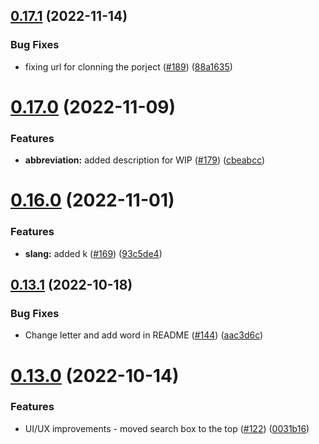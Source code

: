## [0.17.1](https://github.com/Njong392/Abbreve/compare/v0.17.0...v0.17.1) (2022-11-14)


### Bug Fixes

* fixing url for clonning the porject ([#189](https://github.com/Njong392/Abbreve/issues/189)) ([88a1635](https://github.com/Njong392/Abbreve/commit/88a163529e73daee349ea101708783b96fb9cfc2))



# [0.17.0](https://github.com/Njong392/Abbreve/compare/v0.16.0...v0.17.0) (2022-11-09)


### Features

* **abbreviation:** added description for WIP ([#179](https://github.com/Njong392/Abbreve/issues/179)) ([cbeabcc](https://github.com/Njong392/Abbreve/commit/cbeabcc4369ed3bf120690483eb3dc43242a0537))



# [0.16.0](https://github.com/Njong392/Abbreve/compare/v0.13.1...v0.16.0) (2022-11-01)


### Features

* **slang:** added k ([#169](https://github.com/Njong392/Abbreve/issues/169)) ([93c5de4](https://github.com/Njong392/Abbreve/commit/93c5de4d8220e988c419c54140bea3e753f7700b))



## [0.13.1](https://github.com/Njong392/Abbreve/compare/v0.13.0...v0.13.1) (2022-10-18)


### Bug Fixes

* Change letter and add word in README ([#144](https://github.com/Njong392/Abbreve/issues/144)) ([aac3d6c](https://github.com/Njong392/Abbreve/commit/aac3d6c6533044dfc8d82d7c4a945a7c8c1f042f))



# [0.13.0](https://github.com/Njong392/Abbreve/compare/v0.3.0...v0.13.0) (2022-10-14)


### Features

* UI/UX improvements - moved search box to the top ([#122](https://github.com/Njong392/Abbreve/issues/122)) ([0031b16](https://github.com/Njong392/Abbreve/commit/0031b160f91cc3906d9fd6ed91bed6f66141276a))



